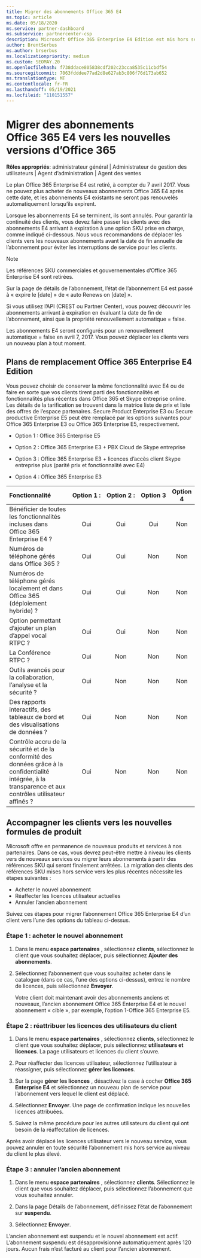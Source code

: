 ```yaml
---
title: Migrer des abonnements Office 365 E4
ms.topic: article
ms.date: 05/18/2020
ms.service: partner-dashboard
ms.subservice: partnercenter-csp
description: Microsoft Office 365 Enterprise E4 Edition est mis hors service depuis le 7 avril 2017. Découvrez comment migrer vos abonnements client vers des versions plus récentes d’Office 365.
author: BrentSerbus
ms.author: brserbus
ms.localizationpriority: medium
ms.custom: SEOMAY.20
ms.openlocfilehash: f738ddace805838cdf202c23cca8535c11cbdf54
ms.sourcegitcommit: 7063fdddee77ad2d8e627ab3c806f76d173ab652
ms.translationtype: MT
ms.contentlocale: fr-FR
ms.lasthandoff: 05/19/2021
ms.locfileid: "110151557"
---
```

# <a name="migrate-office-365-e4-subscriptions-to-newer-office-365-versions"></a>Migrer des abonnements Office 365 E4 vers les nouvelles versions d’Office 365

**Rôles appropriés**: administrateur général | Administrateur de gestion des utilisateurs | Agent d’administration | Agent des ventes

Le plan Office 365 Enterprise E4 est retiré, à compter du 7 avril 2017. Vous ne pouvez plus acheter de nouveaux abonnements Office 365 E4 après cette date, et les abonnements E4 existants ne seront pas renouvelés automatiquement lorsqu’ils expirent.

Lorsque les abonnements E4 se terminent, ils sont annulés. Pour garantir la continuité des clients, vous devez faire passer les clients avec des abonnements E4 arrivant à expiration à une option SKU prise en charge, comme indiqué ci-dessous. Nous vous recommandons de déplacer les clients vers les nouveaux abonnements avant la date de fin annuelle de l’abonnement pour éviter les interruptions de service pour les clients. 

> [!NOTE]  
> Les références SKU commerciales et gouvernementales d’Office 365 Enterprise E4 sont retirées.
 
Sur la page de détails de l’abonnement, l’état de l’abonnement E4 est passé à « expire le [date] » de « auto Renews on [date] ». 

Si vous utilisez l’API (CREST ou Partner Center), vous pouvez découvrir les abonnements arrivant à expiration en évaluant la date de fin de l’abonnement, ainsi que la propriété renouvellement automatique = false. 

Les abonnements E4 seront configurés pour un renouvellement automatique = false en avril 7, 2017. Vous pouvez déplacer les clients vers un nouveau plan à tout moment. 

## <a name="office-365-enterprise-e4-edition-replacement-plans"></a>Plans de remplacement Office 365 Enterprise E4 Edition

Vous pouvez choisir de conserver la même fonctionnalité avec E4 ou de faire en sorte que vos clients tirent parti des fonctionnalités et fonctionnalités plus récentes dans Office 365 et Skype entreprise online. Les détails de la tarification se trouvent dans la matrice liste de prix et liste des offres de l’espace partenaires. Secure Product Enterprise E3 ou Secure productive Enterprise E5 peut être remplacé par les options suivantes pour Office 365 Enterprise E3 ou Office 365 Enterprise E5, respectivement.

- Option 1 : Office 365 Enterprise E5

- Option 2 : Office 365 Enterprise E3 + PBX Cloud de Skype entreprise

- Option 3 : Office 365 Enterprise E3 + licences d’accès client Skype entreprise plus (parité prix et fonctionnalité avec E4)

- Option 4 : Office 365 Enterprise E3


| Fonctionnalité | Option 1 : | Option 2 : | Option 3 | Option 4 |
| :---    | :------: |   :---:  |   :---:  |   :---:  |
| Bénéficier de toutes les fonctionnalités incluses dans Office 365 Enterprise E4 ? | Oui | Oui | Oui | Non |
| Numéros de téléphone gérés dans Office 365 ? | Oui | Oui | Non | Non |
| Numéros de téléphone gérés localement et dans Office 365 (déploiement hybride) ? | Oui | Oui | Non | Non |
| Option permettant d’ajouter un plan d’appel vocal RTPC ? | Oui | Oui | Non | Non |
| La Conférence RTPC ? | Oui | Non | Non | Non |
| Outils avancés pour la collaboration, l’analyse et la sécurité ? | Oui | Non | Non | Non |
| Des rapports interactifs, des tableaux de bord et des visualisations de données ? | Oui | Non | Non | Non | 
| Contrôle accru de la sécurité et de la conformité des données grâce à la confidentialité intégrée, à la transparence et aux contrôles utilisateur affinés ? | Oui | Non | Non | Non | 

## <a name="transition-customers-to-new-product-plans"></a>Accompagner les clients vers les nouvelles formules de produit

Microsoft offre en permanence de nouveaux produits et services à nos partenaires. Dans ce cas, vous devrez peut-être mettre à niveau les clients vers de nouveaux services ou migrer leurs abonnements à partir des références SKU qui seront finalement arrêtées. La migration des clients des références SKU mises hors service vers les plus récentes nécessite les étapes suivantes :

-   Acheter le nouvel abonnement
-   Réaffecter les licences utilisateur actuelles
-   Annuler l’ancien abonnement

Suivez ces étapes pour migrer l’abonnement Office 365 Enterprise E4 d’un client vers l’une des options du tableau ci-dessus.

### <a name="step-1---purchase-the-new-subscription"></a>Étape 1 : acheter le nouvel abonnement

1. Dans le menu **espace partenaires** , sélectionnez **clients**, sélectionnez le client que vous souhaitez déplacer, puis sélectionnez **Ajouter des abonnements**.

2. Sélectionnez l’abonnement que vous souhaitez acheter dans le catalogue (dans ce cas, l’une des options ci-dessus), entrez le nombre de licences, puis sélectionnez **Envoyer**.

   Votre client doit maintenant avoir des abonnements anciens et nouveaux, l’ancien abonnement Office 365 Enterprise E4 et le nouvel abonnement « cible », par exemple, l’option 1-Office 365 Enterprise E5.

### <a name="step-2---reassign-the-customers-users-licenses"></a>Étape 2 : réattribuer les licences des utilisateurs du client

1. Dans le menu **espace partenaires** , sélectionnez **clients**, sélectionnez le client que vous souhaitez déplacer, puis sélectionnez **utilisateurs et licences**. La page utilisateurs et licences du client s’ouvre.

2. Pour réaffecter des licences utilisateur, sélectionnez l’utilisateur à réassigner, puis sélectionnez **gérer les licences**.

3. Sur la page **gérer les licences** , désactivez la case à cocher **Office 365 Enterprise E4** et sélectionnez un nouveau plan de service pour l’abonnement vers lequel le client est déplacé.

4. Sélectionnez **Envoyer**. Une page de confirmation indique les nouvelles licences attribuées.

5. Suivez la même procédure pour les autres utilisateurs du client qui ont besoin de la réaffectation de licences.

Après avoir déplacé les licences utilisateur vers le nouveau service, vous pouvez annuler en toute sécurité l’abonnement mis hors service au niveau du client le plus élevé.

### <a name="step-3---cancel-the-old-subscription"></a>Étape 3 : annuler l’ancien abonnement

1. Dans le menu **espace partenaires** , sélectionnez **clients**. Sélectionnez le client que vous souhaitez déplacer, puis sélectionnez l’abonnement que vous souhaitez annuler.

2. Dans la page Détails de l’abonnement, définissez l’état de l’abonnement sur **suspendu**.

3. Sélectionnez **Envoyer**.

L’ancien abonnement est suspendu et le nouvel abonnement est actif. L’abonnement suspendu est désapprovisionné automatiquement après 120 jours. Aucun frais n’est facturé au client pour l’ancien abonnement.



 



